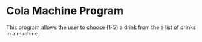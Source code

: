 # Cola Machine Program

This program allows the user to choose (1-5) a drink from the a list of drinks in a machine.
